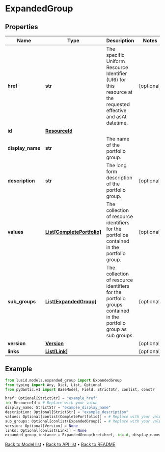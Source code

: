 # ExpandedGroup

## Properties
Name | Type | Description | Notes
------------ | ------------- | ------------- | -------------
**href** | **str** | The specific Uniform Resource Identifier (URI) for this resource at the requested effective and asAt datetime. | [optional] 
**id** | [**ResourceId**](ResourceId.md) |  | 
**display_name** | **str** | The name of the portfolio group. | 
**description** | **str** | The long form description of the portfolio group. | [optional] 
**values** | [**List[CompletePortfolio]**](CompletePortfolio.md) | The collection of resource identifiers for the portfolios contained in the portfolio group. | [optional] 
**sub_groups** | [**List[ExpandedGroup]**](ExpandedGroup.md) | The collection of resource identifiers for the portfolio groups contained in the portfolio group as sub groups. | [optional] 
**version** | [**Version**](Version.md) |  | [optional] 
**links** | [**List[Link]**](Link.md) |  | [optional] 
## Example

```python
from lusid.models.expanded_group import ExpandedGroup
from typing import Any, Dict, List, Optional
from pydantic.v1 import BaseModel, Field, StrictStr, conlist, constr

href: Optional[StrictStr] = "example_href"
id: ResourceId = # Replace with your value
display_name: StrictStr = "example_display_name"
description: Optional[StrictStr] = "example_description"
values: Optional[conlist(CompletePortfolio)] = # Replace with your value
sub_groups: Optional[conlist(ExpandedGroup)] = # Replace with your value
version: Optional[Version] = None
links: Optional[conlist(Link)] = None
expanded_group_instance = ExpandedGroup(href=href, id=id, display_name=display_name, description=description, values=values, sub_groups=sub_groups, version=version, links=links)

```

[Back to Model list](../README.md#documentation-for-models) &#8226; [Back to API list](../README.md#documentation-for-api-endpoints) &#8226; [Back to README](../README.md)

